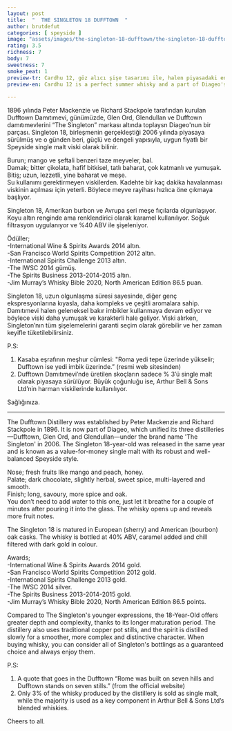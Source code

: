 ```yaml
---
layout: post
title:  "  THE SINGLETON 18 DUFFTOWN  "
author: brutdefut
categories: [ speyside ]
image: "assets/images/the-singleton-18-dufftown/the-singleton-18-dufftown.JPG"
rating: 3.5
richness: 7
body: 7
sweetness: 7
smoke_peat: 1
preview-tr: Cardhu 12, göz alıcı şişe tasarımı ile, halen piyasadaki en ulaşılabilir single maltlardan.                          
preview-en: Cardhu 12 is a perfect summer whisky and a part of Diageo's classic malt series.  
                 
---
```


1896 yılında Peter Mackenzie ve Richard Stackpole tarafından kurulan Dufftown Damıtımevi, günümüzde, Glen Ord, Glendullan ve Dufftown damıtımevlerini “The Singleton” markası altında toplaysn Diageo'nun bir parçası. Singleton 18, birleşmenin gerçekleştiği 2006 yılında piyasaya sürülmüş ve o günden beri, güçlü ve dengeli yapısıyla, uygun fiyatlı bir Speyside single malt viski olarak bilinir. 

Burun; mango ve şeftali benzeri taze meyveler, bal.   
Damak; bitter çikolata, hafif bitkisel, tatlı baharat, çok katmanlı ve yumuşak.  
Bitiş; uzun, lezzetli, yine baharat ve meşe.    
Su kullanımı gerektirmeyen viskilerden. Kadehte bir kaç dakika havalanması viskinin açılması için yeterli. Böylece meyve rayihası hızlıca öne çıkmaya başlıyor.    

Singleton 18, Amerikan burbon ve Avrupa şeri meşe fıçılarda olgunlaşıyor. Koyu altın renginde ama renklendirici olarak karamel kullanılıyor. Soğuk filtrasyon uygulanıyor ve %40 ABV ile şişeleniyor. 

Ödüller;  
-International Wine & Spirits Awards 2014 altın.  
-San Francisco World Spirits Competition 2012 altın.   
-International Spirits Challenge 2013 altın.       
-The IWSC 2014 gümüş.       
-The Spirits Business 2013-2014-2015 altın.    
-Jim Murray’s Whisky Bible 2020, North American Edition 86.5 puan.  

Singleton 18, uzun olgunlaşma süresi sayesinde, diğer genç ekspresyonlarına kıyasla, daha kompleks ve çeşitli aromalara sahip. Damıtımevi halen geleneksel bakır imbikler kullanmaya devam ediyor ve böylece viski daha yumuşak ve karakterli hale geliyor. Viski alırken, Singleton’nın tüm şişelemelerini garanti seçim olarak görebilir ve her zaman keyifle tüketilebilirsiniz.  

P.S:   
1. Kasaba eşrafının meşhur cümlesi: "Roma yedi tepe üzerinde yükselir; Dufftown ise yedi imbik üzerinde.” (resmi web sitesinden)
2. Dufftown Damıtımevi’nde üretilen skoçların sadece % 3’ü single malt olarak piyasaya sürülüyor. Büyük çoğunluğu ise, Arthur Bell & Sons Ltd’nin harman viskilerinde kullanılıyor.  

Sağlığınıza.
   
-----------------------------------------------

<p id="english"></p>

The Dufftown Distillery was established by Peter Mackenzie and Richard Stackpole in 1896. It is now part of Diageo, which unified its three distilleries—Dufftown, Glen Ord, and Glendullan—under the brand name 'The Singleton' in 2006. The Singleton 18-year-old was released in the same year and is known as a value-for-money single malt with its robust and well-balanced Speyside style.  

Nose; fresh fruits like mango and peach, honey.  
Palate; dark chocolate, slightly herbal, sweet spice, multi-layered and smooth.   
Finish; long, savoury, more spice and oak.     
You don’t need to add water to this one, just let it breathe for a couple of minutes after pouring it into the glass. The whisky opens up and reveals more fruit notes. 

The Singleton 18 is matured in European (sherry) and American (bourbon) oak casks. The whisky is bottled at 40% ABV, caramel added and chill filtered with dark gold in colour.

Awards;  
-International Wine & Spirits Awards 2014 gold.  
-San Francisco World Spirits Competition 2012 gold.   
-International Spirits Challenge 2013 gold.       
-The IWSC 2014 silver.       
-The Spirits Business 2013-2014-2015 gold.    
-Jim Murray’s Whisky Bible 2020, North American Edition 86.5 points.  

Compared to The Singleton's younger expressions, the 18-Year-Old offers greater depth and complexity, thanks to its longer maturation period.  The distillery also uses traditional copper pot stills, and the spirit is distilled slowly for a smoother, more complex and distinctive character. When buying whisky, you can consider all of Singleton's bottlings as a guaranteed choice and always enjoy them.   

P.S:  
1. A quote that goes in the Dufftown “Rome was built on seven hills and Dufftown stands on seven stills.” (from the official website)  
2. Only 3% of the whisky produced by the distillery is sold as single malt, while the majority is used as a key component in Arthur Bell & Sons Ltd’s blended whiskies.  

Cheers to all.  
  
